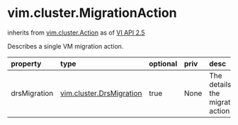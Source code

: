 vim.cluster.MigrationAction
===========================
inherits from [vim.cluster.Action](docs/vim.cluster.Action.md)
as of [VI API 2.5](vim.version.md#vim.version.version2)


Describes a single VM migration action.

| property | type | optional | priv | desc |
|:---------|:-----|:---------|:-----|:-----|
| drsMigration | [vim.cluster.DrsMigration](vim.cluster.DrsMigration.md "vim.cluster.DrsMigration") | true | None | The details of the migration action |


